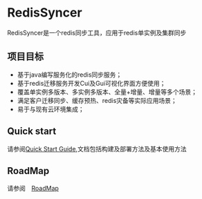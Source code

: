 # RedisSyncer

RedisSyncer是一个redis同步工具，应用于redis单实例及集群同步

## 项目目标
* 基于java编写服务化的redis同步服务；
* 基于redis迁移服务开发Cui及Gui可视化界面方便使用；
* 覆盖单实例多版本、多实例多版本、全量+增量、增量等多个场景；
* 满足客户迁移同步、缓存预热、redis灾备等实际应用场景；
* 易于与现有云环境集成；

## Quick start
请参阅[Quick Start Guide](doc/docs/quickstart.md),文档包括构建及部署方法及基本使用方法

## RoadMap
请参阅　[RoadMap](doc/docs/roadmap.md)